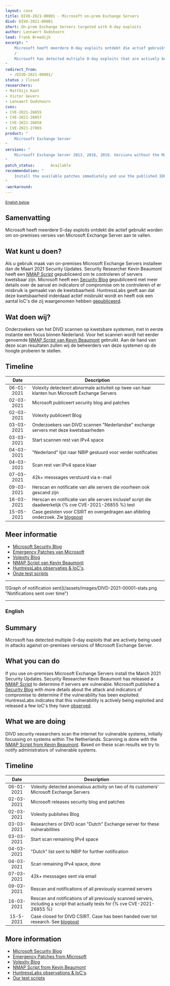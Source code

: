```yaml
---
layout: case
title: DIVD-2021-00001 - Microsoft on-prem Exchange Servers
divd: DIVD-2021-00001
short: On-prem Exchange Servers targeted with 0-day exploits
author: Lennaert Oudshoorn
lead: Frank Breedijk
excerpt: "
	Microsoft heeft meerdere 0-day exploits ontdekt die actief gebruikt worden om on-premises versies van Microsoft Exchange Server aan te vallen.
	/
	Microsoft has detected multiple 0-day exploits that are actively being used in attacks against on-premises versions of Microsoft Exchange Server.
"
redirect_from:
  - /DIVD-2021-00001/
status : Closed
researchers:
- Matthijs Koot
- Victor Gevers
- Lennaert Oudshoorn
cves:
- CVE-2021-26855
- CVE-2021-26857
- CVE-2021-26858
- CVE-2021-27065
product: "
	Microsoft Exchange Server
"
versions: "
	Microsoft Exchange Server 2013, 2016, 2019. Versions without the March 2021 Exchange Server  Security Updates are vulnerable.
"
patch_status:	 	Available
recommendation: "
	Install the available patches immediately and use the published IOC's to determine if your systems have been compromised.
"
-workaround:		
---
```

<p>
	<small><a href='{{ page.url }}#english'>English below</a></small>
</p>

## Samenvatting
Microsoft heeft meerdere 0-day exploits ontdekt die actief gebruikt worden om on-premises versies van Microsoft Exchange Server aan te vallen.

## Wat kunt u doen?
Als u gebruik maak van on-premises Microsoft Exchange Servers installeer dan de Maart 2021 Security Updates.
Security Researcher Kevin Beaumont heeft een [NMAP Script](https://github.com/GossiTheDog/scanning/blob/main/http-vuln-exchange.nse) gepubliceerd om te controleren of servers kwetsbaar zijn.
Microsoft heeft een [Security Blog](https://www.microsoft.com/security/blog/2021/03/02/hafnium-targeting-exchange-servers/) gepubliceerd met meer details over de aanval en indicators of compromise om te controleren of er misbruik is gemaakt van de kwetsbaarheid.
HuntressLabs geeft aan dat deze kwetsbaarheid inderdaad actief misbruikt wordt en heeft ook een aantal IoC's die zij waargenomen hebben [gepubliceerd](https://www.reddit.com/r/msp/comments/lwmo5c/mass_exploitation_of_onprem_exchange_servers/).

## Wat doen wij?
Onderzoekers van het DIVD scannen op kwetsbare systemen, met in eerste instantie een focus binnen Nederland. Voor het scannen wordt het eerder genoemde [NMAP Script van Kevin Beaumont](https://github.com/GossiTheDog/scanning/blob/main/http-vuln-exchange.nse) gebruikt.
Aan de hand van deze scan resultaten zullen wij de beheerders van deze systemen op de hoogte proberen te stellen.

## Timeline

| Date  | Description |
|:-----:|-------------|
| 06-01-2021 | Volexity detecteert abnormale activiteit op twee van haar klanten hun Microsoft Exchange Servers |
| 02-03-2021 | Microsoft publiceert security blog and patches |
| 02-03-2021 | Volexity publiceert Blog |
| 03-03-2021 | Onderzoekers van DIVD scannen "Nederlandse" exchange servers met deze kwetsbaarheden |
| 03-03-2021 | Start scannen rest van IPv4 space |
| 04-03-2021 | "Nederland" lijst naar NBIP gestuurd voor verder notificaties |
| 04-03-2021 | Scan rest van IPv4 space klaar |
| 07-03-2021 | 42k+ messsages verstuurd via e-mail |
| 09-03-2021 | Herscan en notificatie van alle servers die voorheen ook gescand zijn |
| 16-03-2021 | Herscan en notificatie van alle servers inclusief script die daadwerkelijk {% cve CVE-2021-26855 %} test |
| 15-05-2021 | Case gesloten voor CSIRT en overgedragen aan afdeling onderzoek. Zie [blogpost](/2021/05/14/Closing-ProxyLogon-case/)

## Meer informatie
* [Microsoft Security Blog](https://www.microsoft.com/security/blog/2021/03/02/hafnium-targeting-exchange-servers/)
* [Emergency Patches van Microsoft](https://msrc-blog.microsoft.com/2021/03/02/multiple-security-updates-released-for-exchange-server/)
* [Volexity Blog](https://www.volexity.com/blog/2021/03/02/active-exploitation-of-microsoft-exchange-zero-day-vulnerabilities/)
* [NMAP Script van Kevin Beaumont](https://github.com/GossiTheDog/scanning/blob/main/http-vuln-exchange.nse)
* [HuntressLabs observaties & IoC's](https://www.reddit.com/r/msp/comments/lwmo5c/mass_exploitation_of_onprem_exchange_servers/).
* [Onze test scripts](https://github.com/DIVD-NL/Exchange_DIVD-2021-00001)

<hr>
![Graph of notification sent](/assets/images/DIVD-2021-00001-stats.png "Notifications sent over time")
<hr>

### English

## Summary
Microsoft has detected multiple 0-day exploits that are actively being used in attacks against on-premises versions of Microsoft Exchange Server.

## What you can do
If you use on-premises Microsoft Exchange Servers install the March 2021 Security Updates.
Security Researcher Kevin Beaumont has released a [NMAP Script](https://github.com/GossiTheDog/scanning/blob/main/http-vuln-exchange.nse) to determine if servers are vulnerable.
Microsoft published a [Security Blog](https://www.microsoft.com/security/blog/2021/03/02/hafnium-targeting-exchange-servers/) with more  details about the attack and indicators of compromise to determine if the vulnerability has been exploited.
HuntressLabs indicates that this vulnerability is actively being exploited and released a few IoC's they have [observed](https://www.reddit.com/r/msp/comments/lwmo5c/mass_exploitation_of_onprem_exchange_servers/).

## What we are doing
DIVD security researchers scan the internet for vulnerable systems, initially focussing on systems within The Netherlands. Scanning is done with the [NMAP Script from Kevin Beaumont](https://github.com/GossiTheDog/scanning/blob/main/http-vuln-exchange.nse).
Based on these scan results we try to notify administrators of vulnerable systems.

## Timeline

| Date  | Description |
|:-----:|-------------|
| 06-01-2021 | Volexity detected anomalous activity on two of its customers' Microsoft Exchange Servers |
| 02-03-2021 | Microsoft releases security blog and patches |
| 02-03-2021 | Volexity publishes Blog |
| 03-03-2021 | Researchers or DIVD scan "Dutch" Exchange server for these vulnerabilities |
| 03-03-2021 | Start scan remaining IPv4 space |
| 04-03-2021 | "Dutch" list sent to NBIP for further notification |
| 04-03-2021 | Scan remaining IPv4 space, done |
| 07-03-2021 | 42k+ messsages sent via email |
| 09-03-2021 | Rescan and notifications of all previously scanned servers |
| 16-03-2021 | Rescan and notifications of all previously scanned servers, including a script that actually tests for {% cve CVE-2021-26855 %} |
| 15-5-2021  | Case closed for DIVD CSIRT. Case has been handed over tot research. See [blogpost](/2021/05/14/Closing-ProxyLogon-case/)


## More information
* [Microsoft Security Blog](https://www.microsoft.com/security/blog/2021/03/02/hafnium-targeting-exchange-servers/)
* [Emergency Patches from Microsoft](https://msrc-blog.microsoft.com/2021/03/02/multiple-security-updates-released-for-exchange-server/)
* [Volexity Blog](https://www.volexity.com/blog/2021/03/02/active-exploitation-of-microsoft-exchange-zero-day-vulnerabilities/)
* [NMAP Script from Kevin Beaumont](https://github.com/GossiTheDog/scanning/blob/main/http-vuln-exchange.nse)
* [HuntressLabs observations & IoC's](https://www.reddit.com/r/msp/comments/lwmo5c/mass_exploitation_of_onprem_exchange_servers/).
* [Our test scripts](https://github.com/DIVD-NL/Exchange_DIVD-2021-00001)
